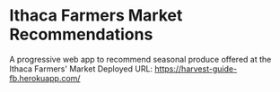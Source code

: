 # Ithaca Farmers Market Recommendations 
A progressive web app to recommend seasonal produce offered at the Ithaca Farmers' Market 
Deployed URL: https://harvest-guide-fb.herokuapp.com/
